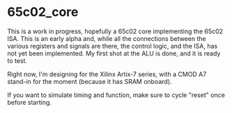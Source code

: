 # 65c02_core
This is a work in progress, hopefully a 65c02 core implementing the 65c02 ISA. This is an early alpha and, while all the connections between the various registers and signals are there, the control logic, and the ISA, has not yet been implemented. My first shot at the ALU is done, and it is ready to test.

Right now, I'm designing for the Xilinx Artix-7 series, with a CMOD A7 stand-in for the moment (because it has SRAM onboard).

If you want to simulate timing and function, make sure to cycle "reset" once before starting. 
